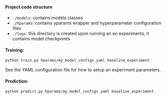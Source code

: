 #### Project code structure
- `./models`: contains models classes  
- `./hparams`: contains yparams wrapper and hyperparameter configuration files  
- `./logs`: this directory is created upon running an en experiments, it contains model checkpoints  

  
#### Training:
```bash
python train.py hparams/my_model_configs.yaml baseline_experiment
```
  
See the YAML configuration file for how to setup an experiment parameters.  

#### Prediction:
```bash
python predict.py hparams/my_model_configs.yaml baseline_experiment
```
  
